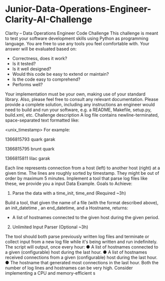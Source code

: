 # Junior-Data-Operations-Engineer-Clarity-AI-Challenge

Clarity – Data Operations Engineer Code Challenge
This challenge is meant to test your software development skills using Python as programming
language. You are free to use any tools you feel comfortable with.
Your answer will be evaluated based on:
- Correctness, does it work?
- Is it tested?
- Is it well designed?
- Would this code be easy to extend or maintain?
- Is the code easy to comprehend?
- Performs well?

Your implementation must be your own, making use of your standard library. Also, please feel free
to consult any relevant documentation. Please provide a complete solution, including any
instructions an engineer would need to build and run your software, e.g. a README, Makefile,
setup.py, build.xml, etc.
Challenge description
A log file contains newline-terminated, space-separated text formatted like:

<unix_timestamp> <hostname> <hostname>
For example:

1366815793 quark garak

1366815795 brunt quark

1366815811 lilac garak

Each line represents connection from a host (left) to another host (right) at a given time. The lines
are roughly sorted by timestamp. They might be out of order by maximum 5 minutes.
Implement a tool that parse log files like these, we provide you a input Data Example.
Goals to Achieve:

1. Parse the data with a time_init, time_end (Required ~3h)

Build a tool, that given the name of a file (with the format described above), an init_datetime , an end_datetime, and a Hostname, returns:

- A list of hostnames connected to the given host during the given period.
  
2. Unlimited Input Parser (Optional ~3h)

The tool should both parse previously written log files and terminate or collect input from a new log
file while it's being written and run indefinitely.
The script will output, once every hour:
● A list of hostnames connected to a given (configurable) host during the last hour.
● A list of hostnames received connections from a given (configurable) host during the last hour.
● The hostname that generated most connections in the last hour.
Both the number of log lines and hostnames can be very high. Consider implementing a CPU and
memory-efficient s
